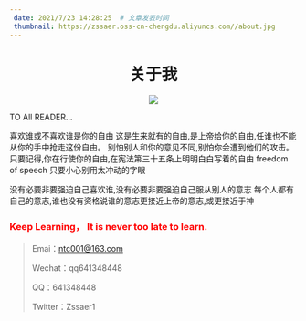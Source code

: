 ```yaml
---
 date: 2021/7/23 14:28:25  # 文章发表时间
 thumbnail: https://zssaer.oss-cn-chengdu.aliyuncs.com//about.jpg
---
```

<h1 align = "center">关于我</h1>

<div align=center><img src="https://zssaer.oss-cn-chengdu.aliyuncs.com/me.jpg" /></div>


TO All READER...

喜欢谁或不喜欢谁是你的自由
这是生来就有的自由,是上帝给你的自由,任谁也不能从你的手中抢走这份自由。
别怕别人和你的意见不同,别怕你会遭到他们的攻击。
只要记得,你在行使你的自由,在宪法第三十五条上明明白白写着的自由 freedom of speech
只要小心别用太冲动的字眼

没有必要非要强迫自己喜欢谁,没有必要非要强迫自己服从别人的意志
每个人都有自己的意志,谁也没有资格说谁的意志更接近上帝的意志,或更接近于神

### **<font color="red">Keep Learning， It is never too late to learn. </font>**
> Emai：ntc001@163.com
>
> Wechat：qq641348448
>
> QQ：641348448
>
> Twitter：Zssaer1

